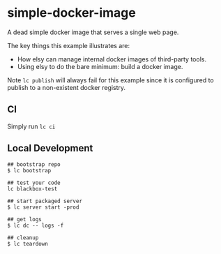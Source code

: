 # simple-docker-image

A dead simple docker image that serves a single web page.

The key things this example illustrates are:

- How elsy can manage internal docker images of third-party tools.
- Using elsy to do the bare minimum: build a docker image.

Note `lc publish` will always fail for this example since it is configured
to publish to a non-existent docker registry.

## CI

Simply run `lc ci`

## Local Development
```
## bootstrap repo
$ lc bootstrap

## test your code
lc blackbox-test

## start packaged server
$ lc server start -prod

## get logs
$ lc dc -- logs -f

## cleanup
$ lc teardown
```
